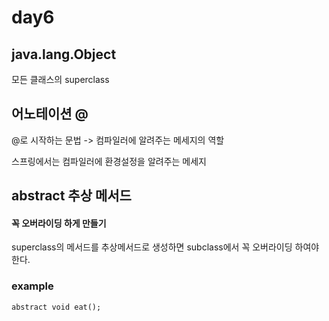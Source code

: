 # day6

## java.lang.Object

모든 클래스의 superclass 

## 어노테이션 @

@로 시작하는 문법 -> 컴파일러에 알려주는 메세지의 역할

스프링에서는 컴파일러에 환경설정을 알려주는 메세지

## abstract 추상 메서드
#### 꼭 오버라이딩 하게 만들기

superclass의 메서드를 추상메서드로 생성하면 subclass에서 꼭 오버라이딩 하여야 한다.

### example

    abstract void eat();
